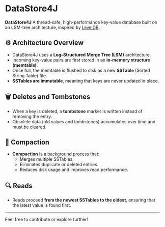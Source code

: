 # DataStore4J

**DataStore4J** A thread-safe, high-performance key-value database built on an LSM-tree architecture, inspired by [LevelDB](https://github.com/google/leveldb).

## ⚙️ Architecture Overview

- DataStore4J uses a **Log-Structured Merge Tree (LSM)** architecture.
- Incoming key-value pairs are first stored in an **in-memory structure (memtable)**.
- Once full, the memtable is flushed to disk as a new **SSTable** (Sorted String Table) file.
- **SSTables are immutable**, meaning that keys are never updated in place.

## 🗑️ Deletes and Tombstones

- When a key is deleted, a **tombstone** marker is written instead of removing the entry.
- Obsolete data (old values and tombstones) accumulates over time and must be cleared.

## 🧹 Compaction

- **Compaction** is a background process that:
    - Merges multiple SSTables.
    - Eliminates duplicate or deleted entries.
    - Reduces disk usage and improves read performance.

## 🔍 Reads

- Reads proceed **from the newest SSTables to the oldest**, ensuring that the latest value is found first.

---

Feel free to contribute or explore further!
